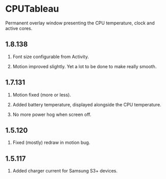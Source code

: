 CPUTableau
==========

Permanent overlay window presenting the CPU temperature, clock and active cores.

1.8.138
-------

1. Font size configurable from Activity.

2. Motion improved slightly. Yet a lot to be done to make really smooth. 



1.7.131
-------

1. Motion fixed (more or less). 

2. Added battery temperature, displayed alongside the CPU temperature. 

3. No more power hog when screen off.



1.5.120
-------

1. Fixed (mostly) redraw in motion bug.



1.5.117
-------

1. Added charger current for Samsung S3+ devices.
